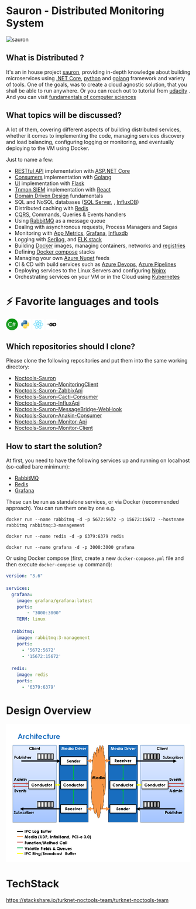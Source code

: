 # Sauron - Distributed Monitoring System

![sauron](https://upload.wikimedia.org/wikipedia/tr/3/3a/Sauron.jpg)

**What is Distributed ?**
----------------

It's an in house project  [sauron](https://tr.wikipedia.org/wiki/Sauron), providing in-depth knowledge about building microservices using [.NET Core](https://www.microsoft.com/net/learn/get-started-with-dotnet-tutorial), [python](https://www.python.org/) and [golang](https://go.dev/) framework and variety of tools. One of the goals, was to create a cloud agnostic solution, that you shall be able to run anywhere. Or you can reach out to tutorial from [udacity](https://classroom.udacity.com/courses/ud615) . And you can visit [fundamentals of computer sciences](https://www.youtube.com/watch?v=tpIctyqH29Q&list=PL8dPuuaLjXtNlUrzyH5r6jN9ulIgZBpdo)

**What topics will be discussed?**
----------------

A lot of them, covering different aspects of building distributed services, whether it comes to implementing the code, managing services discovery and load balancing, configuring logging or monitoring, and eventually deploying to the VM using Docker.

Just to name a few:
- [RESTful API](https://www.restapitutorial.com) implementation with [ASP.NET Core](https://docs.microsoft.com/en-us/aspnet/core/?view=aspnetcore-2.2)
- [Consumers](https://github.com/bilalislam/torc) implementation with [Golang](https://go.dev/)
- [UI](https://www.fullstackpython.com/flask.html) implementation with [Flask](https://www.fullstackpython.com/flask.html)
- [Tnmon SIEM](https://en.wikipedia.org/wiki/Security_information_and_event_management) implementation with [React](https://github.com/facebook/react)
- [Domain Driven Design](http://dddcommunity.org) fundamentals
- SQL and NoSQL databases ([SQL Server](https://www.microsoft.com/en-us/sql-server/sql-server-2017), , [InfluxDB](https://www.influxdata.com))
- Distributed caching with [Redis](https://redis.io)
- [CQRS](https://martinfowler.com/bliki/CQRS.html), Commands, Queries & Events handlers
- Using [RabbitMQ](https://www.rabbitmq.com) as a message queue
- Dealing with asynchronous requests, Process Managers and Sagas
- Monitoring with [App Metrics](https://newrelic.com/), [Grafana](https://grafana.com), [Influxdb](https://www.influxdata.com/)
- Logging with [Serilog](https://serilog.net), and [ELK stack](https://www.elastic.co/elk-stack)
- Building [Docker](https://www.docker.com) images, managing containers, networks and [registries](https://hub.docker.com)
- Defining [Docker compose](https://docs.docker.com/compose) stacks
- Managing your own [Azure Nuget](https://dev.azure.com/turknet-it/Tn.Nuget) feeds 
- CI & CD with build services such as [Azure Devops](https://dev.azure.com/turknet-it), [Azure Pipelines](https://azure.microsoft.com/en-us/services/devops/pipelines/)
- Deploying services to the Linux Servers and configuring [Nginx](https://www.nginx.com)
- Orchestrating services on your VM or in the Cloud using [Kubernetes](https://kubernetes.io)

# ⚡ Favorite languages and tools

<code><img height="32" src="https://raw.githubusercontent.com/github/explore/80688e429a7d4ef2fca1e82350fe8e3517d3494d/topics/csharp/csharp.png"></code>
<code><img height="32" src="https://raw.githubusercontent.com/github/explore/80688e429a7d4ef2fca1e82350fe8e3517d3494d/topics/python/python.png"></code>
<code><img height="32" src="https://raw.githubusercontent.com/github/explore/80688e429a7d4ef2fca1e82350fe8e3517d3494d/topics/react/react.png"></code>
<code><img height="32" src="https://raw.githubusercontent.com/github/explore/80688e429a7d4ef2fca1e82350fe8e3517d3494d/topics/go/go.png"></code>


**Which repositories should I clone?**
----------------

Please clone the following repositories and put them into the same working directory:

- [Noctools-Sauron](https://dev.azure.com/turknet-it/Tn.Noctools.Sauron)
- [Noctools-Sauron-MonitoringClient](https://dev.azure.com/turknet-it/Tn.Noctools.Monitoring.Client)
- [Noctools-Sauron-ZabbixApi](https://dev.azure.com/turknet-it/Tn.Noctools.Zabbix.Api)
- [Noctools-Sauron-Cacti-Consumer](https://dev.azure.com/turknet-it/Tn.Noctools.Cacti.Consumer)
- [Noctools-Sauron-InfluxApi](https://dev.azure.com/turknet-it/Tn.Noctools.Influx.Api)
- [Noctools-Sauron-MessageBridge-WebHook](https://dev.azure.com/turknet-it/Tn.NocTools.MessageBridge)
- [Noctools-Sauron-Anakin-Consumer](https://dev.azure.com/turknet-it/Tn.Noctools.Anakin.Consumer)
- [Noctools-Sauron-Monitor-Api](https://dev.azure.com/turknet-it/Tn.Noctools.Monitor)
- [Noctools-Sauron-Monitor-Client](https://dev.azure.com/turknet-it/Tn.Noctools.Monitor/_git/Tn.Noctools.Monitor.Client)


**How to start the solution?**
----------------

At first, you need to have the following services up and running on localhost (so-called bare minimum):

- [RabbitMQ](https://www.rabbitmq.com)
- [Redis](https://redis.io)
- [Grafana](https://grafana.com/)

These can be run as standalone services, or via Docker (recommended approach). 
You can run them one by one e.g.

```docker
docker run --name rabbitmq -d -p 5672:5672 -p 15672:15672 --hostname rabbitmq rabbitmq:3-management
```

```docker
docker run --name redis -d -p 6379:6379 redis
```

```docker
docker run --name grafana -d -p 3000:3000 grafana
```
Or using Docker compose (first, create a new `docker-compose.yml` file and then execute `docker-compose up` command):

```yml
version: "3.6"

services:
  grafana:
    image: grafana/grafana:latest
    ports:
        - "3000:3000"
    TERM: linux

  rabbitmq:
    image: rabbitmq:3-management
    ports:
      - '5672:5672'
      - '15672:15672'

  redis:
    image: redis
    ports:
      - '6379:6379'
```


# Design Overview
![Aeron Architecture](./assets/sauron.png)

# TechStack
https://stackshare.io/turknet-noctools-team/turknet-noctools-team
